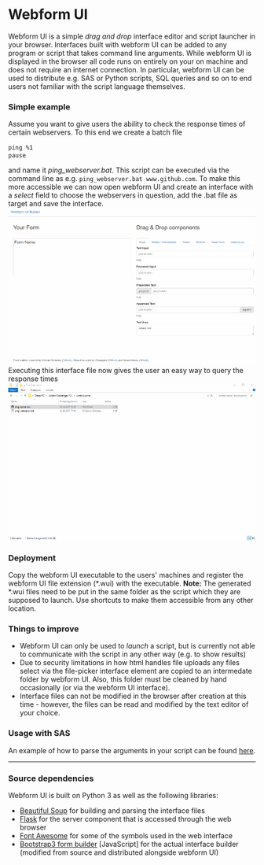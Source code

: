 # Webform UI
Webform UI is a simple _drag and drop_ interface editor and script launcher in your browser. Interfaces built with webform UI can be added to any program or script that takes command line arguments. While webform UI is displayed in the browser all code runs on entirely on your on machine and does not require an internet connection.
In particular, webform UI can be used to distribute e.g. SAS or Python scripts, SQL queries and so on to end users not familiar with the script language themselves.

### Simple example
Assume you want to give users the ability to check the response times of certain webservers.
To this end we create a batch file
```Batchfile
ping %1
pause
```
and name it _ping_webserver.bat_. This script can be executed via the command line as e.g. `ping_webserver.bat www.github.com`.
To make this more accessible we can now open webform UI and create an interface with a _select_ field to choose the webservers in question, add the .bat file as target and save the interface.
![webform UI builder](github_assets/ping_server_builder.gif "Build your user interface")
Executing this interface file now gives the user an easy way to query the response times
![webform UI launcher](github_assets/ping_server_launcher.gif "Interface to the script")

### Deployment
Copy the webform UI executable to the users' machines and register the webform UI file extension (*.wui) with the executable.
__Note:__ The generated *.wui files need to be put in the same folder as the script which they are supposed to launch. Use shortcuts to make them accessible from any other location.

### Things to improve
+ Webform UI can only be used to _launch_ a script, but is currently not able to communicate with the script in any other way (e.g. to show results)
+ Due to security limitations in how html handles file uploads any files select via the file-picker interface element are copied to an intermedate folder by webform UI. Also, this folder must be cleaned by hand occasionally (or via the webform UI interface).
+ Interface files can not be modified in the browser after creation at this time - however, the files can be read and modified by the text editor of your choice.

### Usage with SAS
An example of how to parse the arguments in your script can be found [here](http://www.sascommunity.org/wiki/Parse_sysparm).


---
### Source dependencies
Webform UI is built on Python 3 as well as the following libraries:
+ [Beautiful Soup](https://www.crummy.com/software/BeautifulSoup) for building and parsing the interface files
+ [Flask](http://flask.pocoo.org) for the server component that is accessed through the web browser
+ [Font Awesome](http://fontawesome.io) for some of the symbols used in the web interface
+ [Bootstrap3 form builder](https://github.com/chaegumi/bootstrap3-form-builder) [JavaScript] for the actual interface builder (modified from source and distributed alongside webform UI)